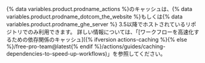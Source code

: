 {% data variables.product.prodname_actions %}のキャッシュは、{% data variables.product.prodname_dotcom_the_website %}もしくは{% data variables.product.prodname_ghe_server %} 3.5以降でホストされているリポジトリでのみ利用できます。 詳しい情報については、「[ワークフローを高速化するための依存関係のキャッシュ]({% ifversion actions-caching %}{% else %}/free-pro-team@latest{% endif %}/actions/guides/caching-dependencies-to-speed-up-workflows)」を参照してください。
